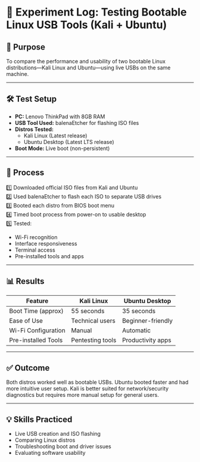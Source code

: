 # 🧪 Experiment Log: Testing Bootable Linux USB Tools (Kali + Ubuntu)

## 🎯 Purpose

To compare the performance and usability of two bootable Linux distributions—Kali Linux and Ubuntu—using live USBs on the same machine.

---

## 🛠️ Test Setup

- **PC:** Lenovo ThinkPad with 8GB RAM
- **USB Tool Used:** balenaEtcher for flashing ISO files
- **Distros Tested:**
  - Kali Linux (Latest release)
  - Ubuntu Desktop (Latest LTS release)
- **Boot Mode:** Live boot (non-persistent)

---

## 🧪 Process

1️⃣ Downloaded official ISO files from Kali and Ubuntu  
2️⃣ Used balenaEtcher to flash each ISO to separate USB drives  
3️⃣ Booted each distro from BIOS boot menu  
4️⃣ Timed boot process from power-on to usable desktop  
5️⃣ Tested:
- Wi-Fi recognition
- Interface responsiveness
- Terminal access
- Pre-installed tools and apps

---

## 📊 Results

| Feature              | Kali Linux        | Ubuntu Desktop     |
|----------------------|-------------------|---------------------|
| Boot Time (approx)   | 55 seconds        | 35 seconds          |
| Ease of Use          | Technical users   | Beginner-friendly   |
| Wi-Fi Configuration  | Manual            | Automatic           |
| Pre-installed Tools  | Pentesting tools  | Productivity apps   |

---

## ✅ Outcome

Both distros worked well as bootable USBs. Ubuntu booted faster and had more intuitive user setup. Kali is better suited for network/security diagnostics but requires more manual setup for general users.

---

## 💡 Skills Practiced

- Live USB creation and ISO flashing
- Comparing Linux distros
- Troubleshooting boot and driver issues
- Evaluating software usability
